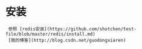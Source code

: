 # 安装
     参照 [redis安装](https://github.com/shotchen/test-file/blob/master/redis/install.md)
     [我的博客](http://blog.csdn.net/guodongxiaren) 
